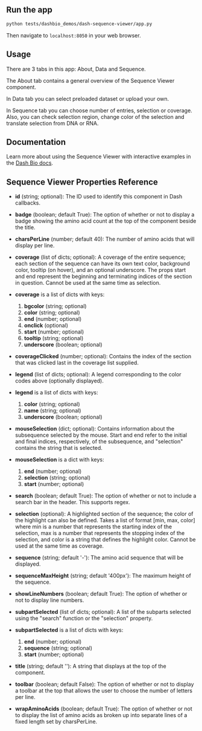 ## Run the app

```bash
python tests/dashbio_demos/dash-sequence-viewer/app.py
```
Then navigate to `localhost:8050` in your web browser.

## Usage

There are 3 tabs in this app: About, Data and Sequence.

The About tab contains a general overview of the Sequence Viewer component.

In Data tab you can select preloaded dataset or upload your own.

In Sequence tab you can choose number of entries, selection or coverage. Also,
you can check selection region, change color of the selection and translate selection
from DNA or RNA.

## Documentation

Learn more about using the Sequence Viewer with interactive examples in the [Dash Bio docs](https://dash.plotly.com/dash-bio/sequenceviewer).

## Sequence Viewer Properties Reference

- **id** (string; optional): The ID used to identify this component in Dash callbacks. 

- **badge** (boolean; default True): The option of whether or not to display a badge showing the amino acid count at the top of the component beside the title.         

- **charsPerLine** (number; default 40): The number of amino acids that will display per line.         

- **coverage** (list of dicts; optional): A coverage of the entire sequence; each section of the sequence can have its own text color, background color, tooltip (on hover), and an optional underscore. The props start and end represent the beginning and terminating indices of the section in question. Cannot be used at the same time as selection.    

- **coverage** is a list of dicts with keys:
    1. **bgcolor** (string; optional)
    2. **color** (string; optional)
    3. **end** (number; optional)
    4. **onclick** (optional)
    5. **start** (number; optional)
    6. **tooltip** (string; optional)
    7. **underscore** (boolean; optional)

- **coverageClicked** (number; optional): Contains the index of the section that was clicked last in the coverage list supplied.     

- **legend** (list of dicts; optional): A legend corresponding to the color codes above (optionally displayed).
- **legend** is a list of dicts with keys:
    1. **color** (string; optional)
    2. **name** (string; optional)
    3. **underscore** (boolean; optional)

- **mouseSelection** (dict; optional): Contains information about the subsequence selected by the mouse. Start and end refer to the initial and final indices, respectively, of the subsequence, and "selection" contains the string that is selected.   

- **mouseSelection** is a dict with keys:
    1. **end** (number; optional)
    2. **selection** (string; optional)
    3. **start** (number; optional)

- **search** (boolean; default True): The option of whether or not to include a search bar in the header. This supports regex.
- **selection** (optional): A highlighted section of the sequence; the color of the highlight can also be defined. Takes a list of format [min, max, color] where min is a number that represents the starting index of the selection, max is a number that represents the stopping index of the selection, and color is a string that defines the highlight color. Cannot be used at the same time as coverage.

- **sequence** (string; default '-'): The amino acid sequence that will be displayed.

- **sequenceMaxHeight** (string; default '400px'): The maximum height of the sequence.
- **showLineNumbers** (boolean; default True): The option of whether or not to display line numbers.
- **subpartSelected** (list of dicts; optional): A list of the subparts selected using the "search" function or the "selection" property.
- **subpartSelected** is a list of dicts with keys:
    1. **end** (number; optional)
    2. **sequence** (string; optional)
    3. **start** (number; optional)
- **title** (string; default ''): A string that displays at the top of the component.
- **toolbar** (boolean; default False): The option of whether or not to display a toolbar at the top that allows the user to choose the number of letters per line.
- **wrapAminoAcids** (boolean; default True): The option of whether or not to display the list of amino acids as broken up into separate lines of a fixed length set by charsPerLine.
